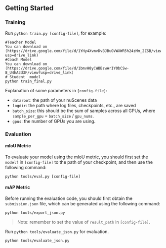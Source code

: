 ## Getting Started

### Training

Run `python train.py [config-file]`, for example:

```
#Teacher Model
You can download on (https://drive.google.com/file/d/1YHy4XvmvDvBJBuOVWXWR5h24zMm_2ZSB/view?usp=drive_link)
#Coach Model
You can download on (https://drive.google.com/file/d/1bmvH8yCWBBzwArIYObCSw-8_U4hA3d3F/view?usp=drive_link)
# Student  model
python train_final.py
```

Explanation of some parameters in `[config-file]`:
* `dataroot`: the path of your nuScenes data
* `logdir`: the path where log files, checkpoints, etc., are saved
* `batch_size`: this should be the sum of samples across all GPUs, where `sample_per_gpu` = `batch_size` / `gpu_nums`.
* `gpus`: the number of GPUs you are using.

### Evaluation

#### mIoU Metric
To evaluate your model using the mIoU metric, you should first set the `modelf` in `[config-file]` to the path of your checkpoint, and then use the following command:
```
python tools/eval.py [config-file]
```

#### mAP Metric

Before running the evaluation code, you should first obtain the `submission.json` file, which can be generated using the following command:
```
python tools/export_json.py
```
> Note: remember to set the value of `result_path` in `[config-file]`.

Run `python tools/evaluate_json.py` for evaluation.
```
python tools/evaluate_json.py
```
